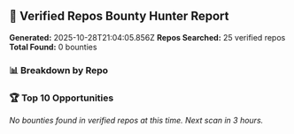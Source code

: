 ## 🎯 Verified Repos Bounty Hunter Report

**Generated:** 2025-10-28T21:04:05.856Z
**Repos Searched:** 25 verified repos
**Total Found:** 0 bounties

### 📊 Breakdown by Repo


### 🏆 Top 10 Opportunities

*No bounties found in verified repos at this time. Next scan in 3 hours.*

